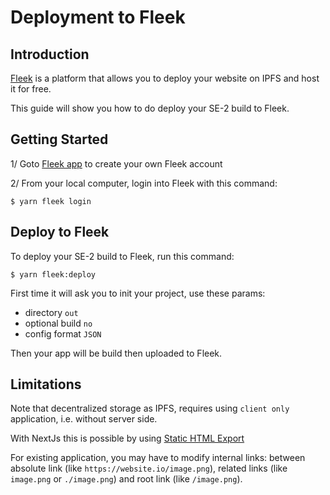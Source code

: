 # Deployment to Fleek

## Introduction
[Fleek](https://fleet.xyz)  is a platform that allows you to deploy your website on IPFS and host it for free.

This guide will show you how to do deploy your SE-2 build to Fleek.

## Getting Started
1/ Goto [Fleek app](https://app.fleek.xyz/) to create your own Fleek account

2/ From your local computer, login into Fleek with this command:
```shell
$ yarn fleek login
```


## Deploy to Fleek

To deploy your SE-2 build to Fleek, run this command:
```shell
$ yarn fleek:deploy
```

First time it will ask you to init your project, use these params:
- directory `out`
- optional build `no`
- config format `JSON`

Then your app will be build then uploaded to Fleek.


## Limitations

Note that decentralized storage as IPFS, requires using `client only` application, i.e. without server side.

With NextJs this is possible by using [Static HTML Export](https://nextjs.org/docs/app/building-your-application/deploying#static-html-export)

For existing application, you may have to modify internal links: between absolute link (like `https://website.io/image.png`), related links (like `image.png` or `./image.png`) and root link (like `/image.png`).

